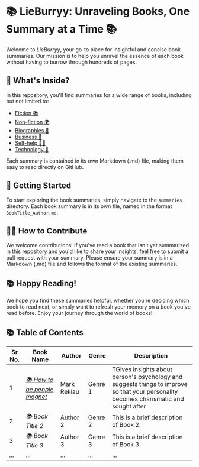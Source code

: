 # 📚 LieBurryy: Unraveling Books, One Summary at a Time 📚

Welcome to *LieBurryy*, your go-to place for insightful and concise book summaries. Our mission is to help you unravel the essence of each book without having to burrow through hundreds of pages.

## 📖 What's Inside?

In this repository, you'll find summaries for a wide range of books, including but not limited to:

- [Fiction 📚](fiction/)
- [Non-fiction 🌍](non_fiction/)
- [Biographies 👥](biographies/)
- [Business 💼](buisness/)
- [Self-help 🧘‍♀️](self-help/)
- [Technology 🧪](technology/)

Each summary is contained in its own Markdown (.md) file, making them easy to read directly on GitHub.

## 🚀 Getting Started

To start exploring the book summaries, simply navigate to the `summaries` directory. Each book summary is in its own file, named in the format `BookTitle_Author.md`.

## 🙋‍♀️ How to Contribute

We welcome contributions! If you've read a book that isn't yet summarized in this repository and you'd like to share your insights, feel free to submit a pull request with your summary. Please ensure your summary is in a Markdown (.md) file and follows the format of the existing summaries.

## 📚 Happy Reading!

We hope you find these summaries helpful, whether you're deciding which book to read next, or simply want to refresh your memory on a book you've read before. Enjoy your journey through the world of books!


## 📚 Table of Contents

| Sr No. | Book Name           | Author  | Genre | Description                               |
|--------|---------------------|---------|-------|-------------------------------------------|
| 1      | [*📚 How to be people magnet*](self_help/how_to_become_people_magnet.md)  | Mark Reklau| Genre 1| TGives insights about person's psychology and suggests things to improve so that your personality becomes charismatic and sought after    |
| 2      | *📚 Book Title 2*   | Author 2| Genre 2| This is a brief description of Book 2.     |
| 3      | *📚 Book Title 3*   | Author 3| Genre 3| This is a brief description of Book 3.     |
| ...    | ...                 | ...     | ...   | ...                                       |

